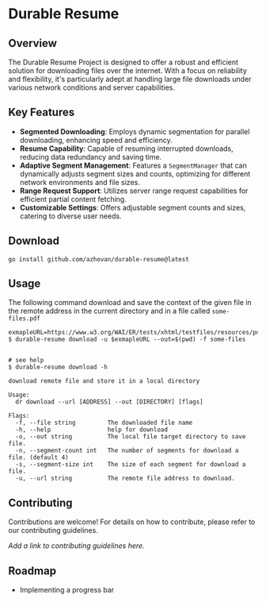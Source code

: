 # Durable Resume

## Overview

The Durable Resume Project is designed to offer a robust and efficient solution for downloading files over the internet. 
With a focus on reliability and flexibility, it's particularly adept at handling large file downloads under various network conditions and server capabilities.

## Key Features

- **Segmented Downloading**: Employs dynamic segmentation for parallel downloading, enhancing speed and efficiency.
- **Resume Capability**: Capable of resuming interrupted downloads, reducing data redundancy and saving time.
- **Adaptive Segment Management**: Features a `SegmentManager` that can dynamically adjusts segment sizes and counts, optimizing for different network environments and file sizes.
- **Range Request Support**: Utilizes server range request capabilities for efficient partial content fetching.
- **Customizable Settings**: Offers adjustable segment counts and sizes, catering to diverse user needs.

## Download 

```shell
go install github.com/azhovan/durable-resume@latest
```

## Usage
The following command download and save the context of the given file in the remote address in the current directory 
and in a file called `some-files.pdf`
```shell
exmapleURL=https://www.w3.org/WAI/ER/tests/xhtml/testfiles/resources/pdf/dummy.pdf
$ durable-resume download -u $exmapleURL --out=$(pwd) -f some-files


# see help 
$ durable-resume download -h 

download remote file and store it in a local directory

Usage:
  dr download --url [ADDRESS] --out [DIRECTORY] [flags]

Flags:
  -f, --file string         The downloaded file name
  -h, --help                help for download
  -o, --out string          The local file target directory to save file.
  -n, --segment-count int   The number of segments for download a file. (default 4)
  -s, --segment-size int    The size of each segment for download a file.
  -u, --url string          The remote file address to download.

```


## Contributing

Contributions are welcome! For details on how to contribute, please refer to our contributing guidelines.

*Add a link to contributing guidelines here.*

## Roadmap

* Implementing a progress bar

